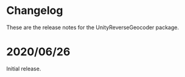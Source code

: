 # Changelog
These are the release notes for the UnityReverseGeocoder package.

# 2020/06/26
Initial release.
